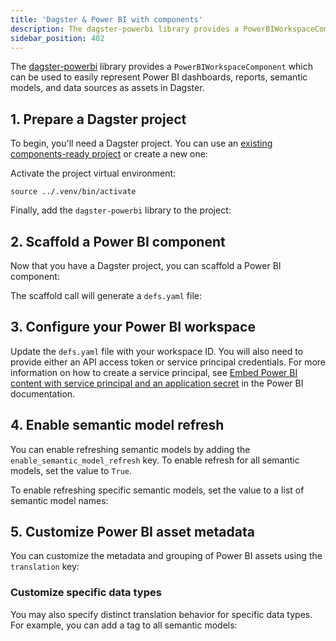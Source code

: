```yaml
---
title: 'Dagster & Power BI with components'
description: The dagster-powerbi library provides a PowerBIWorkspaceComponent, which can be used to represent Power BI assets as assets in Dagster.
sidebar_position: 402
---
```


The [dagster-powerbi](/integrations/libraries/powerbi) library provides a `PowerBIWorkspaceComponent` which can be used to easily represent Power BI dashboards, reports, semantic models, and data sources as assets in Dagster.

## 1. Prepare a Dagster project

To begin, you'll need a Dagster project. You can use an [existing components-ready project](/guides/build/projects/moving-to-components/migrating-project) or create a new one:

<CliInvocationExample path="docs_snippets/docs_snippets/guides/components/integrations/powerbi-component/generated/1-scaffold-project.txt" />

Activate the project virtual environment:

```
source ../.venv/bin/activate
```

Finally, add the `dagster-powerbi` library to the project:

<CliInvocationExample path="docs_snippets/docs_snippets/guides/components/integrations/powerbi-component/generated/2-add-powerbi.txt" />

## 2. Scaffold a Power BI component

Now that you have a Dagster project, you can scaffold a Power BI component:

<CliInvocationExample path="docs_snippets/docs_snippets/guides/components/integrations/powerbi-component/generated/3-scaffold-powerbi-component.txt" />

The scaffold call will generate a `defs.yaml` file:

<CliInvocationExample path="docs_snippets/docs_snippets/guides/components/integrations/powerbi-component/generated/4-tree.txt" />

## 3. Configure your Power BI workspace

Update the `defs.yaml` file with your workspace ID. You will also need to provide either an API access token or service principal credentials. For more information on how to create a service principal, see [Embed Power BI content with service principal and an application secret](https://learn.microsoft.com/en-us/power-bi/developer/embedded/embed-service-principal) in the Power BI documentation.

<CodeExample path="docs_snippets/docs_snippets/guides/components/integrations/powerbi-component/generated/6-populated-component.yaml" title="my_project/defs/powerbi_ingest/defs.yaml" language="yaml" />

<WideContent maxSize={1100}>
<CliInvocationExample path="docs_snippets/docs_snippets/guides/components/integrations/powerbi-component/generated/7-list-defs.txt" />
</WideContent>

## 4. Enable semantic model refresh

You can enable refreshing semantic models by adding the `enable_semantic_model_refresh` key. To enable refresh for all semantic models, set the value to `True`.

<CodeExample path="docs_snippets/docs_snippets/guides/components/integrations/powerbi-component/generated/8-customized-component.yaml" title="my_project/defs/powerbi_ingest/defs.yaml" language="yaml" />

<WideContent maxSize={1100}>
<CliInvocationExample path="docs_snippets/docs_snippets/guides/components/integrations/powerbi-component/generated/9-list-defs.txt" />
</WideContent>

To enable refreshing specific semantic models, set the value to a list of semantic model names:

<CodeExample path="docs_snippets/docs_snippets/guides/components/integrations/powerbi-component/generated/10-customized-component.yaml" title="my_project/defs/powerbi_ingest/defs.yaml" language="yaml" />

<WideContent maxSize={1100}>
<CliInvocationExample path="docs_snippets/docs_snippets/guides/components/integrations/powerbi-component/generated/11-list-defs.txt" />
</WideContent>

## 5. Customize Power BI asset metadata

You can customize the metadata and grouping of Power BI assets using the `translation` key:

<CodeExample path="docs_snippets/docs_snippets/guides/components/integrations/powerbi-component/generated/12-customized-component.yaml" title="my_project/defs/powerbi_ingest/defs.yaml" language="yaml" />

<WideContent maxSize={1100}>
<CliInvocationExample path="docs_snippets/docs_snippets/guides/components/integrations/powerbi-component/generated/13-list-defs.txt" />
</WideContent>

### Customize specific data types

You may also specify distinct translation behavior for specific data types. For example, you can add a tag to all semantic models:

<CodeExample path="docs_snippets/docs_snippets/guides/components/integrations/powerbi-component/generated/14-customized-semantic-translation.yaml" title="my_project/defs/powerbi_ingest/defs.yaml" language="yaml" />

<WideContent maxSize={1100}>
<CliInvocationExample path="docs_snippets/docs_snippets/guides/components/integrations/powerbi-component/generated/15-list-defs.txt" />
</WideContent>
